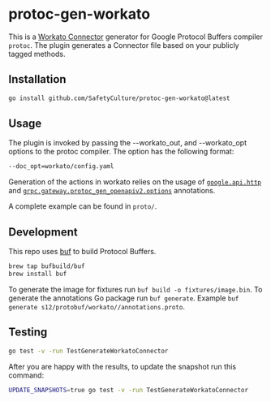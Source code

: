 # protoc-gen-workato

This is a [Workato Connector](https://docs.workato.com/developing-connectors/sdk.html) generator for Google Protocol Buffers compiler `protoc`. The plugin generates a Connector file based on your publicly tagged methods.

## Installation

```bash
go install github.com/SafetyCulture/protoc-gen-workato@latest
```

## Usage

The plugin is invoked by passing the --workato_out, and --workato_opt options to the protoc compiler. The option has the following format:

```bash
--doc_opt=workato/config.yaml
```

Generation of the actions in workato relies on the usage of [`google.api.http`](https://github.com/googleapis/googleapis/blob/master/google/api/http.proto#L46) and [`grpc.gateway.protoc_gen_openapiv2.options`](https://github.com/grpc-ecosystem/grpc-gateway/blob/master/protoc-gen-openapiv2/options/annotations.proto) annotations.

A complete example can be found in `proto/`.

## Development

This repo uses [buf](https://buf.build) to build Protocol Buffers.
```bash
brew tap bufbuild/buf
brew install buf
```
To generate the image for fixtures run `buf build -o fixtures/image.bin`.
To generate the annotations Go package run `buf generate`.
Example `buf generate s12/protobuf/workato//annotations.proto`.

## Testing
```bash
go test -v -run TestGenerateWorkatoConnector
```

After you are happy with the results, to update the snapshot run this command:
```bash
UPDATE_SNAPSHOTS=true go test -v -run TestGenerateWorkatoConnector
```
